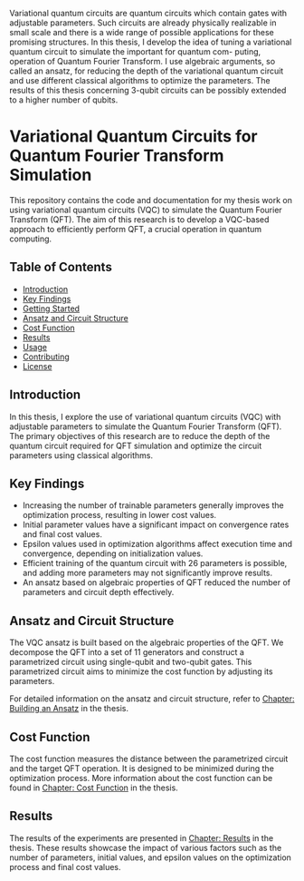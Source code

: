 Variational quantum circuits are quantum circuits which contain gates with adjustable parameters. 
Such circuits are already physically realizable in small scale and there is a wide
range of possible applications for these promising structures. In this thesis, I develop the
idea of tuning a variational quantum circuit to simulate the important for quantum com-
puting, operation of Quantum Fourier Transform. I use algebraic arguments, so called an
ansatz, for reducing the depth of the variational quantum circuit and use different classical algorithms to optimize the parameters. The results of this thesis concerning 3-qubit
circuits can be possibly extended to a higher number of qubits.

# Variational Quantum Circuits for Quantum Fourier Transform Simulation

This repository contains the code and documentation for my thesis work on using variational quantum circuits (VQC) to simulate the Quantum Fourier Transform (QFT). The aim of this research is to develop a VQC-based approach to efficiently perform QFT, a crucial operation in quantum computing.

## Table of Contents

- [Introduction](#introduction)
- [Key Findings](#key-findings)
- [Getting Started](#getting-started)
- [Ansatz and Circuit Structure](#ansatz-and-circuit-structure)
- [Cost Function](#cost-function)
- [Results](#results)
- [Usage](#usage)
- [Contributing](#contributing)
- [License](#license)

## Introduction

In this thesis, I explore the use of variational quantum circuits (VQC) with adjustable parameters to simulate the Quantum Fourier Transform (QFT). The primary objectives of this research are to reduce the depth of the quantum circuit required for QFT simulation and optimize the circuit parameters using classical algorithms.

## Key Findings

- Increasing the number of trainable parameters generally improves the optimization process, resulting in lower cost values.
- Initial parameter values have a significant impact on convergence rates and final cost values.
- Epsilon values used in optimization algorithms affect execution time and convergence, depending on initialization values.
- Efficient training of the quantum circuit with 26 parameters is possible, and adding more parameters may not significantly improve results.
- An ansatz based on algebraic properties of QFT reduced the number of parameters and circuit depth effectively.


## Ansatz and Circuit Structure

The VQC ansatz is built based on the algebraic properties of the QFT. We decompose the QFT into a set of 11 generators and construct a parametrized circuit using single-qubit and two-qubit gates. This parametrized circuit aims to minimize the cost function by adjusting its parameters.

For detailed information on the ansatz and circuit structure, refer to [Chapter: Building an Ansatz](#building-an-ansatz) in the thesis.

## Cost Function

The cost function measures the distance between the parametrized circuit and the target QFT operation. It is designed to be minimized during the optimization process. More information about the cost function can be found in [Chapter: Cost Function](#cost-function) in the thesis.

## Results

The results of the experiments are presented in [Chapter: Results](#results) in the thesis. These results showcase the impact of various factors such as the number of parameters, initial values, and epsilon values on the optimization process and final cost values.
